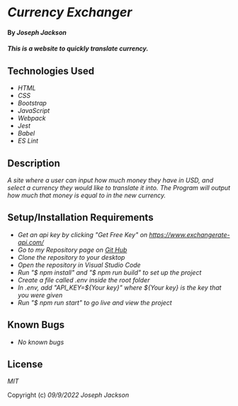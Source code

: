 # _Currency Exchanger_
 
#### By _**Joseph Jackson**_
 
#### _This is a website to quickly translate currency._
 
## Technologies Used
 
* _HTML_
* _CSS_
* _Bootstrap_
* _JavaScript_
* _Webpack_
* _Jest_
* _Babel_
* _ES Lint_
 
 
## Description
 
_A site where a user can input how much money they have in USD, and select a currency they would like to translate it into. The Program will output how much that money is equal to in the new currency._
 
## Setup/Installation Requirements

* _Get an api key by clicking "Get Free Key" on https://www.exchangerate-api.com/_ 
* _Go to my Repository page on [Git Hub](https://github.com/josephjacksonw/currency-exchanger)_
* _Clone the repository to your desktop_
* _Open the repository in Visual Studio Code_
* _Run "$ npm install" and "$ npm run build" to set up the project_
* _Create a file called .env inside the root folder_
* _In .env, add "API_KEY=${Your key}" where ${Your key} is the key that you were given_
* _Run "$ npm run start" to go live and view the project_
 
## Known Bugs
 
* _No known bugs_

## License

_MIT_

Copyright (c) _09/9/2022_ _Joseph Jackson_